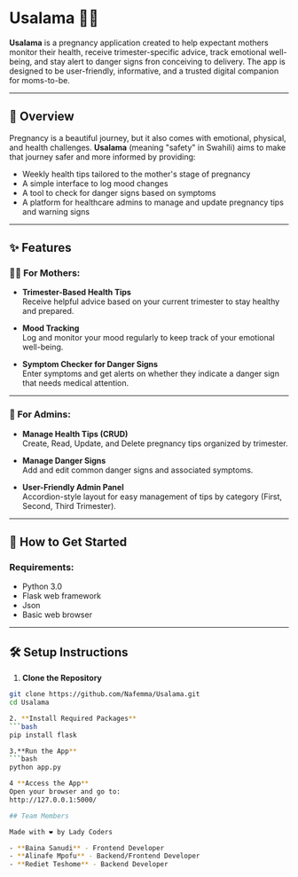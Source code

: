 # Usalama 🤰🏽

**Usalama** is a pregnancy  application created to help expectant mothers monitor their health, receive trimester-specific advice, track emotional well-being, and stay alert to danger signs fron conceiving to delivery. The app is designed to be user-friendly, informative, and a trusted digital companion for moms-to-be.

---

## 🌸 Overview

Pregnancy is a beautiful journey, but it also comes with emotional, physical, and health challenges. **Usalama** (meaning "safety" in Swahili) aims to make that journey safer and more informed by providing:

- Weekly health tips tailored to the mother's stage of pregnancy
- A simple interface to log mood changes
- A tool to check for danger signs based on symptoms
- A platform for healthcare admins to manage and update pregnancy tips and warning signs

---

## ✨ Features

### 👩‍🍼 For Mothers:
- **Trimester-Based Health Tips**  
  Receive helpful advice based on your current trimester to stay healthy and prepared.

- **Mood Tracking**  
  Log and monitor your mood regularly to keep track of your emotional well-being.

- **Symptom Checker for Danger Signs**  
  Enter symptoms and get alerts on whether they indicate a danger sign that needs medical attention.

---

### 🔧 For Admins:
- **Manage Health Tips (CRUD)**  
  Create, Read, Update, and Delete pregnancy tips organized by trimester.

- **Manage Danger Signs**  
  Add and edit common danger signs and associated symptoms.

- **User-Friendly Admin Panel**  
  Accordion-style layout for easy management of tips by category (First, Second, Third Trimester).

---

## 🚀 How to Get Started

### Requirements:
- Python 3.0
- Flask web framework
- Json 
- Basic web browser

---

## 🛠️ Setup Instructions

1. **Clone the Repository**
```bash
git clone https://github.com/Nafemma/Usalama.git
cd Usalama

2. **Install Required Packages**
```bash
pip install flask

3.**Run the App**
```bash
python app.py

4 **Access the App**
Open your browser and go to:
http://127.0.0.1:5000/

## Team Members

Made with ❤️ by Lady Coders

- **Baina Sanudi** - Frontend Developer
- **Alinafe Mpofu** - Backend/Frontend Developer
- **Rediet Teshome** - Backend Developer


